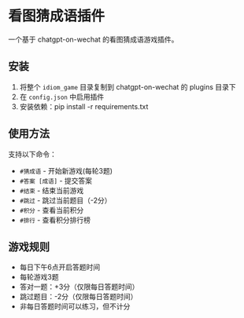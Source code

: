 # 看图猜成语插件

一个基于 chatgpt-on-wechat 的看图猜成语游戏插件。

## 安装

1. 将整个 `idiom_game` 目录复制到 chatgpt-on-wechat 的 plugins 目录下
2. 在 `config.json` 中启用插件
3. 安装依赖：pip install -r requirements.txt

## 使用方法

支持以下命令：
- `#猜成语` - 开始新游戏(每轮3题)
- `#答案 [成语]` - 提交答案
- `#结束` - 结束当前游戏
- `#跳过` - 跳过当前题目（-2分）
- `#积分` - 查看当前积分
- `#排行` - 查看积分排行榜

## 游戏规则

- 每日下午6点开启答题时间
- 每轮游戏3题
- 答对一题：+3分（仅限每日答题时间）
- 跳过题目：-2分（仅限每日答题时间）
- 非每日答题时间可以练习，但不计分

